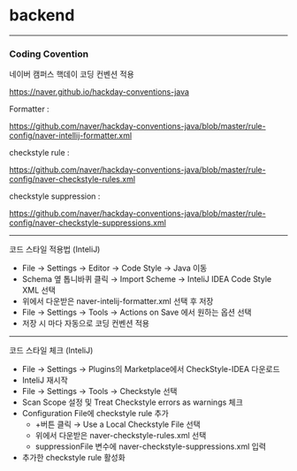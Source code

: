 # backend

---

### Coding Covention

네이버 캠퍼스 핵데이 코딩 컨벤션 적용

https://naver.github.io/hackday-conventions-java

Formatter :

https://github.com/naver/hackday-conventions-java/blob/master/rule-config/naver-intellij-formatter.xml

checkstyle rule :

https://github.com/naver/hackday-conventions-java/blob/master/rule-config/naver-checkstyle-rules.xml

checkstyle suppression :

https://github.com/naver/hackday-conventions-java/blob/master/rule-config/naver-checkstyle-suppressions.xml

---
코드 스타일 적용법 (InteliJ)

- File &rarr; Settings &rarr; Editor &rarr; Code Style &rarr; Java 이동
- Schema 옆 톱니바퀴 클릭 &rarr; Import Scheme &rarr; InteliJ IDEA Code Style XML 선택
- 위에서 다운받은 naver-intelij-formatter.xml 선택 후 저장
- File &rarr; Settings &rarr; Tools &rarr; Actions on Save 에서 원하는 옵션 선택
- 저장 시 마다 자동으로 코딩 컨벤션 적용

---
코드 스타일 체크 (InteliJ)

- File &rarr; Settings &rarr; Plugins의 Marketplace에서 CheckStyle-IDEA 다운로드
- InteliJ 재시작
- File &rarr; Settings &rarr; Tools &rarr; Checkstyle 선택
- Scan Scope 설정 및 Treat Checkstyle errors as warnings 체크
- Configuration File에 checkstyle rule 추가
    - +버튼 클릭 &rarr; Use a Local Checkstyle File 선택
    - 위에서 다운받은 naver-checkstyle-rules.xml 선택
    - suppressionFile 변수에 naver-checkstyle-suppressions.xml 입력
- 추가한 checkstyle rule 활성화

